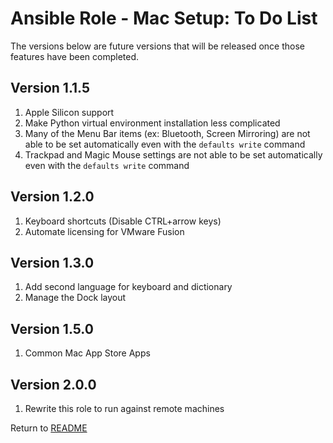 Ansible Role - Mac Setup: To Do List
====================================
The versions below are future versions that will be released once those features have been completed.

Version 1.1.5
-------------

1. Apple Silicon support
2. Make Python virtual environment installation less complicated
3. Many of the Menu Bar items (ex: Bluetooth, Screen Mirroring) are not able to be set automatically
   even with the `defaults write` command
4. Trackpad and Magic Mouse settings are not able to be set automatically
   even with the `defaults write` command


Version 1.2.0
-------------

1. Keyboard shortcuts (Disable CTRL+arrow keys)
2. Automate licensing for VMware Fusion

Version 1.3.0
-------------

1. Add second language for keyboard and dictionary
2. Manage the Dock layout

Version 1.5.0
-------------

1. Common Mac App Store Apps

Version 2.0.0
-------------

1. Rewrite this role to run against remote machines

Return to [README](README.md)
